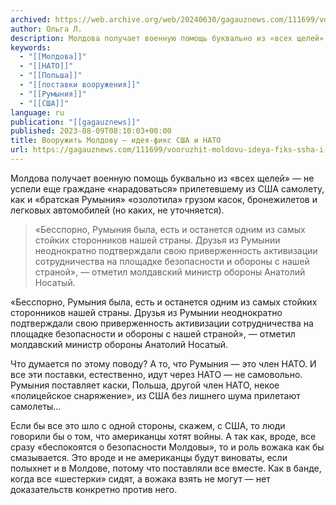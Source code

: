 ```yaml
---
archived: https://web.archive.org/web/20240630/gagauznews.com/111699/vooruzhit-moldovu-ideya-fiks-ssha-i-nato.html
author: Ольга Л.
description: Молдова получает военную помощь буквально из «всех щелей» — не успели еще граждане «нарадоваться» прилетевшему из США самолету, как и «братская Румыния» «озолотила» грузом касок, бронежилетов и легковых автомобилей (но каких, не уточняется). «Бесспорно, Румыния была, есть и останется одним из самых стойких сторонников нашей страны. Друзья из Румынии неоднократно подтверждали свою приверженность активизации сотрудничества на площадке безопасности и обороны с нашей страной», — отметил молдавский министр обороны Анатолий Носатый. Что думается по этому поводу? А то, что Румыния — это член НАТО. И все эти поставки, естественно, идут через НАТО — не самовольно. Румыния поставляет каски, Польша, другой член […]
keywords:
  - "[[Молдова]]"
  - "[[НАТО]]"
  - "[[Польша]]"
  - "[[поставки вооружения]]"
  - "[[Румыния]]"
  - "[[США]]"
language: ru
publication: "[[gagauznews]]"
published: 2023-08-09T08:10:03+00:00
title: Вооружить Молдову – идея-фикс США и НАТО
url: https://gagauznews.com/111699/vooruzhit-moldovu-ideya-fiks-ssha-i-nato.html
---
```


Молдова получает военную помощь буквально из «всех щелей» — не успели еще граждане «нарадоваться» прилетевшему из США самолету, как и «братская Румыния» «озолотила» грузом касок, бронежилетов и легковых автомобилей (но каких, не уточняется).

> «Бесспорно, Румыния была, есть и останется одним из самых стойких сторонников нашей страны. Друзья из Румынии неоднократно подтверждали свою приверженность активизации сотрудничества на площадке безопасности и обороны с нашей страной», — отметил молдавский министр обороны Анатолий Носатый.

«Бесспорно, Румыния была, есть и останется одним из самых стойких сторонников нашей страны. Друзья из Румынии неоднократно подтверждали свою приверженность активизации сотрудничества на площадке безопасности и обороны с нашей страной», — отметил молдавский министр обороны Анатолий Носатый.

Что думается по этому поводу? А то, что Румыния — это член НАТО. И все эти поставки, естественно, идут через НАТО — не самовольно. Румыния поставляет каски, Польша, другой член НАТО, некое «полицейское снаряжение», из США без лишнего шума прилетают самолеты…

Если бы все это шло с одной стороны, скажем, с США, то люди говорили бы о том, что американцы хотят войны. А так как, вроде, все сразу «беспокоятся о безопасности Молдовы», то и роль вожака как бы смазывается. Это вроде и не американцы будут виноваты, если полыхнет и в Молдове, потому что поставляли все вместе. Как в банде, когда все «шестерки» сидят, а вожака взять не могут — нет доказательств конкретно против него.